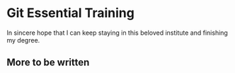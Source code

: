 # Git Essential Training #
In sincere hope that I can keep staying in this beloved institute and
finishing my degree.

## More to be written ##

